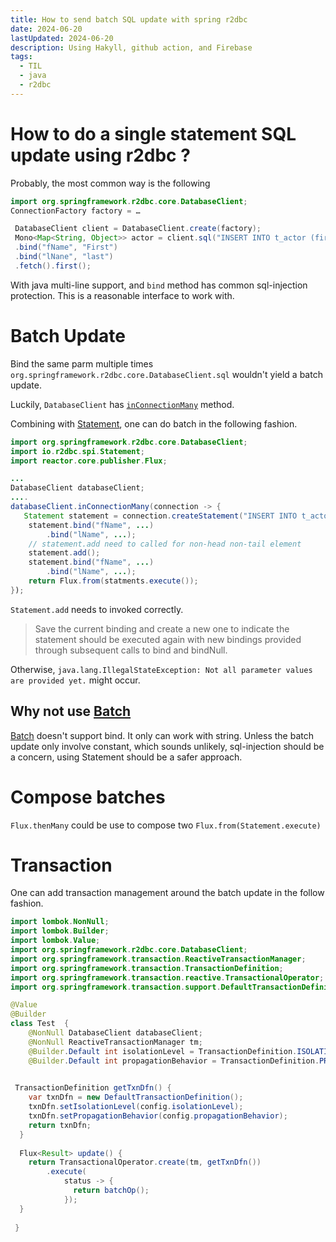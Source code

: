 ```yaml
---
title: How to send batch SQL update with spring r2dbc
date: 2024-06-20
lastUpdated: 2024-06-20
description: Using Hakyll, github action, and Firebase
tags:
  - TIL
  - java
  - r2dbc
---
```


# How to do a single statement SQL update using r2dbc ?
Probably, the most common way is the following
```java
import org.springframework.r2dbc.core.DatabaseClient;
ConnectionFactory factory = …

 DatabaseClient client = DatabaseClient.create(factory);
 Mono<Map<String, Object>> actor = client.sql("INSERT INTO t_actor (first_name, last_name ) VALUES (:fName, :lName")
 .bind("fName", "First")
 .bind("lNane", "last")
 .fetch().first();
```

With java multi-line support, and `bind` method has common sql-injection protection. This is a reasonable interface to work with.

# Batch Update

Bind the same parm multiple times  `org.springframework.r2dbc.core.DatabaseClient.sql` wouldn't yield a batch update.

Luckily, `DatabaseClient` has [`inConnectionMany`](https://docs.spring.io/spring-framework/docs/current/javadoc-api/org/springframework/r2dbc/core/ConnectionAccessor.html#inConnectionMany(java.util.function.Function)) method.

Combining with [Statement](https://r2dbc.io/spec/1.0.0.RELEASE/api/io/r2dbc/spi/Statement.html), one can do batch in the following fashion.

```java
import org.springframework.r2dbc.core.DatabaseClient;
import io.r2dbc.spi.Statement;
import reactor.core.publisher.Flux;

...
DatabaseClient databaseClient;
....
databaseClient.inConnectionMany(connection -> {
   Statement statement = connection.createStatement("INSERT INTO t_actor (first_name, last_name ) VALUES (?fName, ?lName"));
    statement.bind("fName", ...)
        .bind("lName", ...);
    // statement.add need to called for non-head non-tail element
    statement.add();
    statement.bind("fName", ...)
        .bind("lName", ...);
    return Flux.from(statments.execute());
});
```

`Statement.add` needs to invoked correctly.
> Save the current binding and create a new one to indicate the statement should be executed again with new bindings provided through subsequent calls to bind and bindNull.

Otherwise, `java.lang.IllegalStateException: Not all parameter values are provided yet.` might occur.
## Why not use [Batch](https://r2dbc.io/spec/1.0.0.RELEASE/api/io/r2dbc/spi/Batch.html)

[Batch](https://r2dbc.io/spec/1.0.0.RELEASE/api/io/r2dbc/spi/Batch.html) doesn't support bind. It only can work with string. Unless the batch update only involve constant, which sounds unlikely, sql-injection should be a concern, using Statement should be a safer approach.


# Compose batches

`Flux.thenMany` could be use to compose two `Flux.from(Statement.execute)`

# Transaction

One can add transaction management around the batch update in the follow fashion.

```java
import lombok.NonNull;
import lombok.Builder;
import lombok.Value;
import org.springframework.r2dbc.core.DatabaseClient;
import org.springframework.transaction.ReactiveTransactionManager;
import org.springframework.transaction.TransactionDefinition;
import org.springframework.transaction.reactive.TransactionalOperator;
import org.springframework.transaction.support.DefaultTransactionDefinition;

@Value
@Builder
class Test  {
    @NonNull DatabaseClient databaseClient;
    @NonNull ReactiveTransactionManager tm;
    @Builder.Default int isolationLevel = TransactionDefinition.ISOLATION_REPEATABLE_READ;
    @Builder.Default int propagationBehavior = TransactionDefinition.PROPAGATION_REQUIRED;
  

 TransactionDefinition getTxnDfn() {
    var txnDfn = new DefaultTransactionDefinition();
    txnDfn.setIsolationLevel(config.isolationLevel);
    txnDfn.setPropagationBehavior(config.propagationBehavior);
    return txnDfn;
  }
  
  Flux<Result> update() {
    return TransactionalOperator.create(tm, getTxnDfn())
        .execute(
            status -> {
              return batchOp();
            });
  }
 
 }
```
